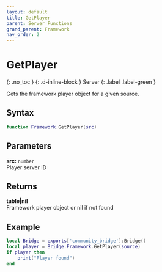 ```yaml
---
layout: default
title: GetPlayer
parent: Server Functions
grand_parent: Framework
nav_order: 2
---
```


# GetPlayer
{: .no_toc }
{: .d-inline-block }
Server
{: .label .label-green }

Gets the framework player object for a given source.

## Syntax

```lua
function Framework.GetPlayer(src)
```

## Parameters

**src:** `number`  
Player server ID

## Returns

**table|nil**  
Framework player object or nil if not found

## Example

```lua
local Bridge = exports['community_bridge']:Bridge()
local player = Bridge.Framework.GetPlayer(source)
if player then
    print("Player found")
end
```
